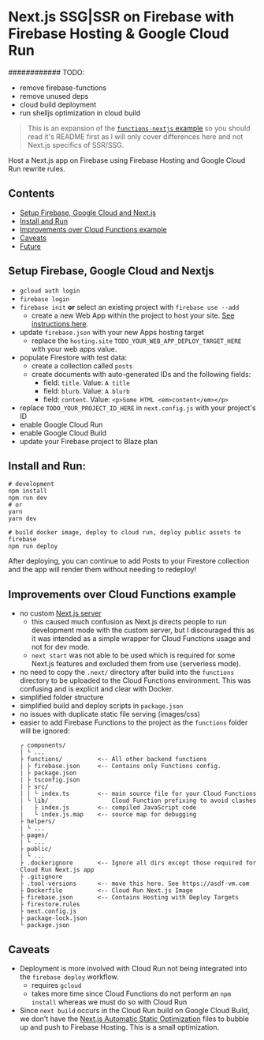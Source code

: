 # Next.js SSG|SSR on Firebase with Firebase Hosting & Google Cloud Run

############ TODO: 
  - remove firebase-functions
  - remove unused deps
  - cloud build deployment
  - run shelljs optimization in cloud build

> This is an expansion of the [`functions-nextjs` example](../functions-nextjs) so you should read it's README first as I will only cover differences here and not Next.js specifics of SSR/SSG.

Host a Next.js app on Firebase using Firebase Hosting and Google Cloud Run rewrite rules.

## Contents

- [Setup Firebase, Google Cloud and Next.js](#setup-firebase-google-cloud-and-nextjs)
- [Install and Run](#install-and-run)
- [Improvements over Cloud Functions example](#improvements-over-cloud-functions-example)
- [Caveats](#caveats)
- [Future](#future)

## Setup Firebase, Google Cloud and Nextjs

- `gcloud auth login`
- `firebase login`
- `firebase init` **or** select an existing project with `firebase use --add`
  - create a new Web App within the project to host your site. [See instructions here](https://firebase.google.com/docs/hosting/multisites).
- update `firebase.json` with your new Apps hosting target
  - replace the `hosting.site` `TODO_YOUR_WEB_APP_DEPLOY_TARGET_HERE` with your web apps value.
- populate Firestore with test data:
  - create a collection called `posts`
  - create documents with auto-generated IDs and the following fields:
    - field: `title`. Value: `A title`
    - field: `blurb`. Value: `A blurb`
    - field: `content`. Value: `<p>Some HTML <em>content</em></p>`
- replace `TODO_YOUR_PROJECT_ID_HERE` in `next.config.js` with your project's ID
- enable Google Cloud Run
- enable Google Cloud Build
- update your Firebase project to Blaze plan

## Install and Run:

```shell
# development
npm install
npm run dev
# or
yarn
yarn dev

# build docker image, deploy to cloud run, deploy public assets to firebase
npm run deploy
```

After deploying, you can continue to add Posts to your Firestore collection and the app will render them without needing to redeploy!

## Improvements over Cloud Functions example

- no custom [Next.js server](https://nextjs.org/docs/advanced-features/custom-server)
  - this caused much confusion as Next.js directs people to run development mode with the custom server, but I discouraged this as it was intended as a simple wrapper for Cloud Functions usage and not for dev mode.
  - `next start` was not able to be used which is required for some Next.js features and excluded them from use (serverless mode).
- no need to copy the `.next/` directory after build into the `functions` directory to be uploaded to the Cloud Functions environment. This was confusing and is explicit and clear with Docker.
- simplified folder structure
- simplified build and deploy scripts in `package.json`
- no issues with duplicate static file serving (images/css)
- easier to add Firebase Functions to the project as the `functions` folder will be ignored:
  ```
  ┌ components/
  | └ ...
  ├ functions/          <-- All other backend functions
  | ├ firebase.json     <-- Contains only Functions config.
  | ├ package.json
  | ├ tsconfig.json
  | ├ src/
  | | └ index.ts        <-- main source file for your Cloud Functions
  | └ lib/                  Cloud Function prefixing to avoid clashes
  |   ├ index.js        <-- compiled JavaScript code
  |   └ index.js.map    <-- source map for debugging
  ├ helpers/
  | └ ...
  ├ pages/
  | └ ...
  ├ public/
  | └ ...
  ├ .dockerignore       <-- Ignore all dirs except those required for Cloud Run Next.js app
  ├ .gitignore
  ├ .tool-versions      <-- move this here. See https://asdf-vm.com
  ├ Dockerfile          <-- Cloud Run Next.js Image
  ├ firebase.json       <-- Contains Hosting with Deploy Targets
  ├ firestore.rules
  ├ next.config.js
  ├ package-lock.json
  └ package.json
  ```

## Caveats

- Deployment is more involved with Cloud Run not being integrated into the `firebase deploy` workflow.
  - requires `gcloud`
  - takes more time since Cloud Functions do not perform an `npm install` whereas we must do so with Cloud Run
- Since `next build` occurs in the Cloud Run build on Google Cloud Build, we don't have the [Next.js Automatic Static Optimization](https://nextjs.org/docs/advanced-features/automatic-static-optimization) files to bubble up and push to Firebase Hosting. This is a small optimization.
